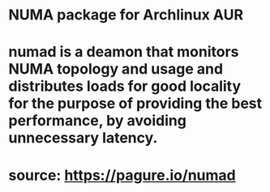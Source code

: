 # NUMA package for Archlinux AUR
# numad is a deamon that monitors NUMA topology and usage and distributes loads for good locality for the purpose of providing the best performance, by avoiding unnecessary latency.	
# source: https://pagure.io/numad
